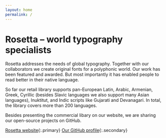 ```yaml
---
layout: home
permalink: /
---
```


# Rosetta – world typography specialists

Rosetta addresses the needs of global typography. Together with our collaborators we create original fonts for a polyphonic world. Our work has been featured and awarded. But most importantly it has enabled people to read better in their native language.

So far our retail library supports pan-European Latin, Arabic, Armenian, Greek, Cyrillic (besides Slavic languages we also support many Asian languages), Inuktitut, and Indic scripts like Gujarati and Devanagari. In total, the library covers more than 200 languages.

Besides presenting the commercial libary on our website, we are sharing our open-source projects on GitHub.

[Rosetta website](http://rosettatype.com){:.primary}
[Our GitHub profile](http://github.com/rosettatype){:.secondary}